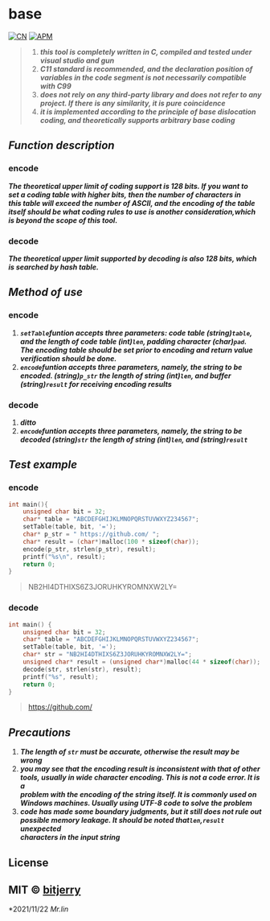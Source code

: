 # base

[![CN](https://img.shields.io/badge/Language-Chinese-red)](https://github.com/bitjerry/base/blob/main/README.zh-CN.md)
[![APM](https://img.shields.io/badge/license-MIT-2345.svg)](https://github.com/bitjerry/base)

>1. ***this tool is completely written in C, compiled and tested under visual studio and gun***
>2. ***C11 standard is recommended, and the declaration position of variables in the code segment       is not necessarily compatible with C99***
>3. ***does not rely on any third-party library and does not refer to any project. If there is any      similarity, it is pure coincidence***
>4. ***it is implemented according to the principle of base dislocation coding, and theoretically       supports arbitrary base coding***

## _Function description_
### encode
***The theoretical upper limit of coding support is 128 bits. If you want to<br>
   set a coding table with higher bits, then the number of characters in <br>
   this table will exceed the number of ASCII, and the encoding of the table<br>
   itself should be what coding rules to use is another consideration,which<br>
   is beyond the scope of this tool.***
### decode
***The theoretical upper limit supported by decoding is also 128 bits, which <br>
   is searched by hash table.***

## _Method of use_
### encode
1. ***`setTable`funtion accepts three parameters: code table (string)`table`, <br>
   and the length of code table (int)`len`, padding character (char)`pad`. <br>
   The encoding table should be set prior to encoding and return value <br>
   verification
   should be done.***
2. ***`encode`funtion accepts three parameters, namely, the string to be <br>
   encoded. (string)`p_str` the length of string (int)`len`, and buffer <br>
   (string)`result` for receiving encoding results***
### decode
1. ***ditto***
2. ***`encode`funtion accepts three parameters, namely, the string to be <br>
   decoded (string)`str` the length of string (int)`len`, and (string)`result`***

## _Test example_
### encode
```C
int main(){
	unsigned char bit = 32;
	char* table = "ABCDEFGHIJKLMNOPQRSTUVWXYZ234567";
	setTable(table, bit, '=');
	char* p_str = " https://github.com/ ";
	char* result = (char*)malloc(100 * sizeof(char));
	encode(p_str, strlen(p_str), result);
	printf("%s\n", result);
	return 0;
}
```
> NB2HI4DTHIXS6Z3JORUHKYROMNXW2LY=
### decode
```c
int main() {
	unsigned char bit = 32;
	char* table = "ABCDEFGHIJKLMNOPQRSTUVWXYZ234567";
	setTable(table, bit, '=');
	char* str = "NB2HI4DTHIXS6Z3JORUHKYROMNXW2LY=";
	unsigned char* result = (unsigned char*)malloc(44 * sizeof(char));
	decode(str, strlen(str), result);
	printf("%s", result);
	return 0;
}
```
> https://github.com/

## _Precautions_
1. ***The length of `str` must be accurate, otherwise the result may be wrong***
2. ***you may see that the encoding result is inconsistent with that of other<br>
   tools, usually in wide character encoding. This is not a code error. It is a<br>
   problem with the encoding of the string itself. It is commonly used on <br>
   Windows machines. Usually using UTF-8 code to solve the problem***
3. ***code has made some boundary judgments, but it still does not rule out <br>
   possible memory leakage. It should be noted that`len`,`result` unexpected <br>
   characters in the input string***

## License
MIT © [bitjerry](https://github.com/bitjerry/base/blob/main/LICENSE)
----------
*2021/11/22
*Mr.lin*
